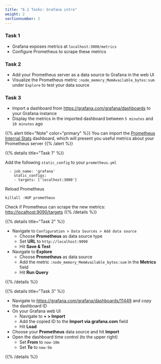 ```yaml
---
title: "6.1 Tasks: Grafana intro"
weight: 2
sectionnumber: 2
---
```


### Task 1

* Grafana exposes metrics at `localhost:3000/metrics`
* Configure Prometheus to scrape these metrics

### Task 2

* Add your Prometheus server as a data source to Grafana in the web UI
* Visualize the Prometheus metric `:node_memory_MemAvailable_bytes:sum` under `Explore` to test your data source

### Task 3

* Import a dashboard from <https://grafana.com/grafana/dashboards> to your Grafana instance
* Display the metrics in the imported dashboard between `5 minutes` and `10 minutes` ago

{{% alert title="Note" color="primary" %}}
You can import the [Prometheus Internal Stats](https://grafana.com/grafana/dashboards/11449) dashboard, which will present you useful metrics about your Prometheus server
{{% /alert %}}

{{% details title="Task 1" %}}

Add the following `static_config` to your `prometheus.yml`
```
  - job_name: 'grafana'
    static_configs:
    - targets: ['localhost:3000']
```

Reload Prometheus
```
killall -HUP prometheus
```

Check if Prometheus can scrape the new metrics: <http://localhost:9090/targets>
{{% /details %}}

{{% details title="Task 2" %}}

* Navigate to `Configuration > Data Sources > Add data source`
  * Choose **Prometheus** as data source type
  * Set **URL** to `http://localhost:9090`
  * Hit **Save & Test**
* Navigate to **Explore**
  * Choose **Prometheus** as data source
  * Add the metric `:node_memory_MemAvailable_bytes:sum` in the **Metrics** field
  * Hit **Run Query**

{{% /details %}}

{{% details title="Task 3" %}}

* Navigate to <https://grafana.com/grafana/dashboards/11449> and copy the dashboard ID
* On your Grafana web UI
  * Navigate to **+ > Import**
  * Add the copied ID to the **Import via grafana.com** field
  * Hit **Load**
* Choose your **Prometheus** data source and hit **Import**
* Open the dashboard time control (to the upper right)
  * Set **From** to `now-10m`
  * Set **To** to `now-5m`

{{% /details %}}

